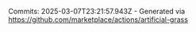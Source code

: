 Commits: 2025-03-07T23:21:57.943Z - Generated via https://github.com/marketplace/actions/artificial-grass
<br>
